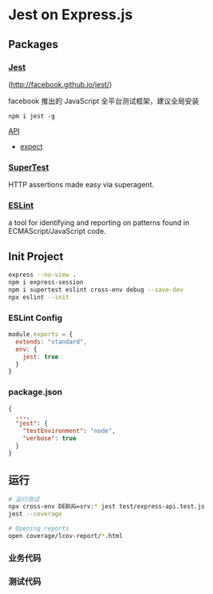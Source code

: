 # Jest on Express.js

## Packages

### [Jest](https://www.npmjs.com/package/jest)

(http://facebook.github.io/jest/)

facebook 推出的 JavaScript 全平台测试框架，建议全局安装

`npm i jest -g`

[API](https://facebook.github.io/jest/docs/en/api.html)

- [expect](https://facebook.github.io/jest/docs/en/expect.html)

### [SuperTest](https://www.npmjs.com/package/supertest)

HTTP assertions made easy via superagent.

### [ESLint](https://www.npmjs.com/package/eslint)

a tool for identifying and reporting on patterns found in ECMAScript/JavaScript code.

## Init Project

```bash
express --no-view .
npm i express-session
npm i supertest eslint cross-env debug --save-dev
npx eslint --init
```

### ESLint Config

```javascript
module.exports = {
  extends: "standard",
  env: {
    jest: true
  }
}
```

### package.json

```json
{
  ...,
  "jest": {
    "testEnvironment": "node",
    "verbose": true
  }
}
```

## 运行

```bash
# 运行测试
npx cross-env DEBUG=srv:* jest test/express-api.test.js
jest --coverage

# Opening reports
open coverage/lcov-report/*.html
```

### 业务代码

### 测试代码

